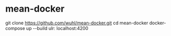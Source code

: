 # mean-docker

git clone https://github.com/wuhl/mean-docker.git
cd mean-docker
docker-compose up --build
ulr: localhost:4200

